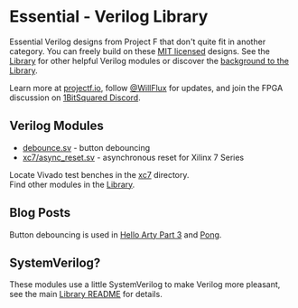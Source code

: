 # Essential - Verilog Library

Essential Verilog designs from Project F that don't quite fit in another category. You can freely build on these [MIT licensed](../../LICENSE) designs. See the [Library](../) for other helpful Verilog modules or discover the [background to the Library](https://projectf.io/posts/verilog-library-announcement/).

Learn more at [projectf.io](https://projectf.io/), follow [@WillFlux](https://twitter.com/WillFlux) for updates, and join the FPGA discussion on [1BitSquared Discord](https://1bitsquared.com/pages/chat).

## Verilog Modules

* [debounce.sv](debounce.sv) - button debouncing
* [xc7/async_reset.sv](xc7/async_reset.sv) - asynchronous reset for Xilinx 7 Series

Locate Vivado test benches in the [xc7](xc7) directory.  
Find other modules in the [Library](../).

## Blog Posts

Button debouncing is used in [Hello Arty Part 3](https://projectf.io/posts/hello-arty-3/) and [Pong](https://projectf.io/posts/fpga-pong/).

## SystemVerilog?

These modules use a little SystemVerilog to make Verilog more pleasant, see the main [Library README](../README.md#systemverilog) for details.
